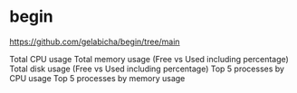 # begin

https://github.com/gelabicha/begin/tree/main


Total CPU usage
Total memory usage (Free vs Used including percentage)
Total disk usage (Free vs Used including percentage)
Top 5 processes by CPU usage
Top 5 processes by memory usage


